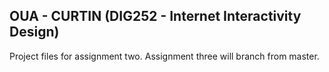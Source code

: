 ## OUA - CURTIN (DIG252 - Internet Interactivity Design)

Project files for assignment two.
Assignment three will branch from master.
